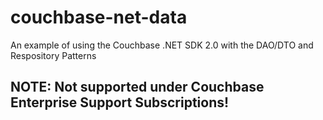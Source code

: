 # couchbase-net-data
An example of using the Couchbase .NET SDK 2.0 with the DAO/DTO and Respository Patterns

## NOTE: Not supported under Couchbase Enterprise Support Subscriptions! ##

